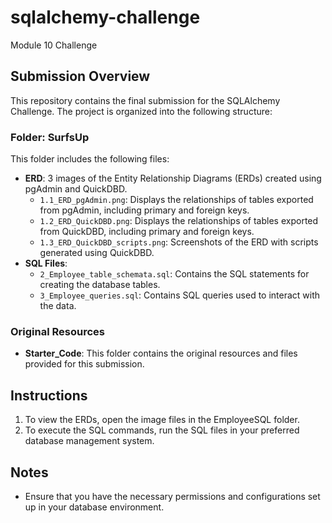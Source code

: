 # sqlalchemy-challenge
Module 10 Challenge

## Submission Overview
This repository contains the final submission for the SQLAlchemy Challenge. The project is organized into the following structure:

### Folder: SurfsUp
This folder includes the following files:

- **ERD**: 3 images of the Entity Relationship Diagrams (ERDs) created using pgAdmin and QuickDBD.
  - `1.1_ERD_pgAdmin.png`: Displays the relationships of tables exported from pgAdmin, including primary and foreign keys.
  - `1.2_ERD_QuickDBD.png`: Displays the relationships of tables exported from QuickDBD, including primary and foreign keys.
  - `1.3_ERD_QuickDBD_scripts.png`: Screenshots of the ERD with scripts generated using QuickDBD.
- **SQL Files**: 
  - `2_Employee_table_schemata.sql`: Contains the SQL statements for creating the database tables.
  - `3_Employee_queries.sql`: Contains SQL queries used to interact with the data.

### Original Resources

- **Starter_Code**: This folder contains the original resources and files provided for this submission.

## Instructions

1. To view the ERDs, open the image files in the EmployeeSQL folder.
2. To execute the SQL commands, run the SQL files in your preferred database management system.

## Notes

- Ensure that you have the necessary permissions and configurations set up in your database environment.